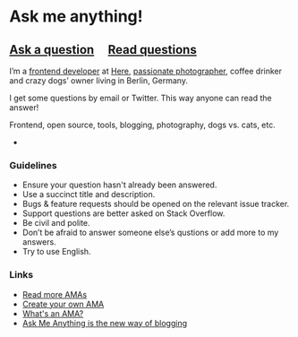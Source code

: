 # Ask me anything!

## [Ask a question](../../issues/new) &nbsp;&nbsp;&nbsp; [Read questions](../../issues?q=is%3Aissue+is%3Aclosed+sort%3Aupdated-desc)

I’m a [frontend developer](http://sapegin.me/) at [Here](https://here.com/en), [passionate photographer](http://morning.photos/), coffee drinker and crazy dogs’ owner living in Berlin, Germany.

I get some questions by email or Twitter. This way anyone can read the answer!

Frontend, open source, tools, blogging, photography, dogs vs. cats, etc.

-

### Guidelines

- Ensure your question hasn't already been answered.
- Use a succinct title and description.
- Bugs & feature requests should be opened on the relevant issue tracker.
- Support questions are better asked on Stack Overflow.
- Be civil and polite.
- Don’t be afraid to answer someone else’s qustions or add more to my answers.
- Try to use English.

### Links

- [Read more AMAs](https://github.com/sindresorhus/amas)
- [Create your own AMA](https://github.com/sindresorhus/amas/blob/master/create-ama.md)
- [What's an AMA?](https://en.wikipedia.org/wiki/Reddit#IAmA_and_AMA)
- [Ask Me Anything is the new way of blogging](http://blog.sapegin.me/all/ama)
